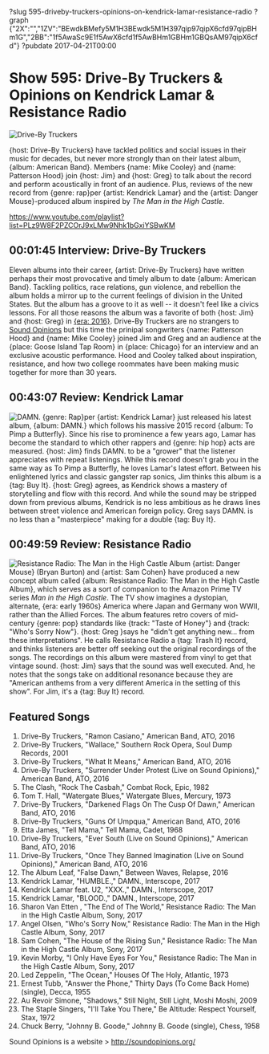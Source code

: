?slug 595-driveby-truckers-opinions-on-kendrick-lamar-resistance-radio
?graph {"2X":"","1ZV":"BEwdkBMefy5M1H3BEwdk5M1H397qip97qipX6cfd97qipBHm1G","2BB":"1f5AwaSc9E1f5AwX6cfd1f5AwBHm1GBHm1GBQsAM97qipX6cfd"}
?pubdate 2017-04-21T00:00

# Show 595: Drive-By Truckers & Opinions on Kendrick Lamar & Resistance Radio

![Drive-By Truckers](//static.soundopinions.org/images/2017/drivebytruckers_web.jpg)

{host: Drive-By Truckers} have tackled politics and social issues in their music for decades, but never more strongly than on their latest album, {album: American Band}. Members {name: Mike Cooley} and {name: Patterson Hood} join {host: Jim} and {host: Greg} to talk about the record and perform acoustically in front of an audience. Plus, reviews of the new record from {genre: rap}per {artist: Kendrick Lamar} and the {artist: Danger Mouse}-produced album inspired by *The Man in the High Castle*.

https://www.youtube.com/playlist?list=PLz9W8F2PZCOrJ9xLMw9Nhk1bGxiYSBwKM

## 00:01:45 Interview: Drive-By Truckers
   Eleven albums into their career, {artist: Drive-By Truckers} have written perhaps their most provocative and timely album to date {album: American Band}. Tackling politics, race relations, gun violence, and rebellion the album holds a mirror up to the current feelings of division in the United States. But the album has a groove to it as well -- it doesn't feel like a civics lessons. For all those reasons the album was a favorite of both {host: Jim} and {host: Greg} in [{era: 2016}](http://soundopinions.org/show/576). Drive-By Truckers are no strangers to [Sound Opinions](http://soundopinions.org/show/282/#drivebytruckers) but this time the prinipal songwriters {name: Patterson Hood} and {name: Mike Cooley} joined Jim and Greg and an audience at the {place: Goose Island Tap Room} in {place: Chicago} for an interview and an exclusive acoustic performance. Hood and Cooley talked about inspiration, resistance, and how two college roommates have been making music together for more than 30 years. 

## 00:43:07 Review: Kendrick Lamar
![DAMN.](http://is3.mzstatic.com/image/thumb/Music82/v4/85/d4/c7/85d4c795-5a00-a3dd-fef5-36dd996dd6ec/source/600x600bb.jpg "368183298/1223585496")
{genre: Rap}per {artist: Kendrick Lamar} just released his latest album, {album: DAMN.} which follows his massive 2015 record {album: To Pimp a Butterfly}. Since his rise to prominence a few years ago, Lamar has become the standard to which other rappers and {genre: hip hop} acts are measured. {host: Jim} finds DAMN. to be a "grower" that the listener appreciates with repeat listenings. While this record doesn't grab you in the same way as To Pimp a Butterfly, he loves Lamar's latest effort. Between his enlightened lyrics and classic gangster rap sonics, Jim thinks this album is a {tag: Buy It}. {host: Greg} agrees, as Kendrick shows a mastery of storytelling and flow with this record. And while the sound may be stripped down from previous albums, Kendrick is no less ambitious as he draws lines between street violence and American foreign policy. Greg says DAMN. is no less than a "masterpiece" making for a double {tag: Buy It}.

## 00:49:59 Review: Resistance Radio
![Resistance Radio: The Man in the High Castle Album](http://is2.mzstatic.com/image/thumb/Music111/v4/b9/89/6a/b9896aca-98b6-f703-e50e-3396e161b8ff/source/600x600bb.jpg "80204262/1210205634")
{artist: Danger Mouse} (Bryan Burton) and {artist: Sam Cohen} have produced a new concept album called {album: Resistance Radio: The Man in the High Castle Album}, which serves as a sort of companion to the Amazon Prime TV series *Man in the High Castle*. The TV show imagines a dystopian, alternate, {era: early 1960s} America where Japan and Germany won WWII, rather than the Allied Forces.
The album features retro covers of mid-century {genre: pop} standards like {track: "Taste of Honey"} and {track: "Who's Sorry Now"}. {host: Greg }says he "didn't get anything new… from these interpretations". He calls Resistance Radio a {tag: Trash It} record, and thinks listeners are better off seeking out the original recordings of the songs. 
The recordings on this album were mastered from vinyl to get that vintage sound. {host: Jim} says that the sound was well executed. And, he notes that the songs take on additional resonance because they are "American anthems from a very different America in the setting of this show". For Jim, it's a {tag: Buy It} record.

## Featured Songs
1. Drive-By Truckers, "Ramon Casiano," American Band, ATO, 2016
1. Drive-By Truckers, "Wallace," Southern Rock Opera, Soul Dump Records, 2001
1. Drive-By Truckers, "What It Means," American Band, ATO, 2016
1. Drive-By Truckers, "Surrender Under Protest (Live on Sound Opinions)," American Band, ATO, 2016
1. The Clash, "Rock The Casbah," Combat Rock, Epic, 1982
1. Tom T. Hall, "Watergate Blues," Watergate Blues, Mercury, 1973
1. Drive-By Truckers, "Darkened Flags On The Cusp Of Dawn," American Band, ATO, 2016
1. Drive-By Truckers, "Guns Of Umpqua," American Band, ATO, 2016
1. Etta James, "Tell Mama," Tell Mama, Cadet, 1968
1. Drive-By Truckers, "Ever South (Live on Sound Opinions)," American Band, ATO, 2016
1. Drive-By Truckers, "Once They Banned Imagination (Live on Sound Opinions)," American Band, ATO, 2016
1. The Album Leaf, "False Dawn," Between Waves, Relapse, 2016
1. Kendrick Lamar, "HUMBLE.," DAMN., Interscope, 2017
1. Kendrick Lamar feat. U2, "XXX.," DAMN., Interscope, 2017
1. Kendrick Lamar, "BLOOD.," DAMN., Interscope, 2017
1. Sharon Van Etten , "The End of The World," Resistance Radio: The Man in the High Castle Album, Sony, 2017
1. Angel Olsen, "Who's Sorry Now," Resistance Radio: The Man in the High Castle Album, Sony, 2017
1. Sam Cohen, "The House of the Rising Sun," Resistance Radio: The Man in the High Castle Album, Sony, 2017
1. Kevin Morby, "I Only Have Eyes For You," Resistance Radio: The Man in the High Castle Album, Sony, 2017
1. Led Zeppelin, "The Ocean," Houses Of The Holy, Atlantic, 1973
1. Ernest Tubb, "Answer the Phone," Thirty Days (To Come Back Home) (single), Decca, 1955
1. Au Revoir Simone, "Shadows," Still Night, Still Light, Moshi Moshi, 2009
1. The Staple Singers, "I'll Take You There," Be Altitude: Respect Yourself, Stax, 1972
1. Chuck Berry, "Johnny B. Goode," Johnny B. Goode (single), Chess, 1958



Sound Opinions is a website > http://soundopinions.org/